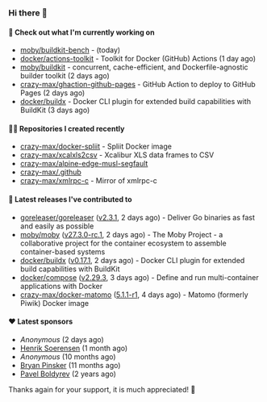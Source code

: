 ### Hi there 👋

#### 👷 Check out what I'm currently working on

- [moby/buildkit-bench](https://github.com/moby/buildkit-bench) -  (today)
- [docker/actions-toolkit](https://github.com/docker/actions-toolkit) - Toolkit for Docker (GitHub) Actions (1 day ago)
- [moby/buildkit](https://github.com/moby/buildkit) - concurrent, cache-efficient, and Dockerfile-agnostic builder toolkit (2 days ago)
- [crazy-max/ghaction-github-pages](https://github.com/crazy-max/ghaction-github-pages) - GitHub Action to deploy to GitHub Pages (2 days ago)
- [docker/buildx](https://github.com/docker/buildx) - Docker CLI plugin for extended build capabilities with BuildKit (3 days ago)

#### 👨‍💻 Repositories I created recently

- [crazy-max/docker-spliit](https://github.com/crazy-max/docker-spliit) - Spliit Docker image
- [crazy-max/xcalxls2csv](https://github.com/crazy-max/xcalxls2csv) - Xcalibur XLS data frames to CSV
- [crazy-max/alpine-edge-musl-segfault](https://github.com/crazy-max/alpine-edge-musl-segfault)
- [crazy-max/.github](https://github.com/crazy-max/.github)
- [crazy-max/xmlrpc-c](https://github.com/crazy-max/xmlrpc-c) - Mirror of xmlrpc-c

#### 🚀 Latest releases I've contributed to

- [goreleaser/goreleaser](https://github.com/goreleaser/goreleaser) ([v2.3.1](https://github.com/goreleaser/goreleaser/releases/tag/v2.3.1), 2 days ago) - Deliver Go binaries as fast and easily as possible
- [moby/moby](https://github.com/moby/moby) ([v27.3.0-rc.1](https://github.com/moby/moby/releases/tag/v27.3.0-rc.1), 2 days ago) - The Moby Project - a collaborative project for the container ecosystem to assemble container-based systems
- [docker/buildx](https://github.com/docker/buildx) ([v0.17.1](https://github.com/docker/buildx/releases/tag/v0.17.1), 2 days ago) - Docker CLI plugin for extended build capabilities with BuildKit
- [docker/compose](https://github.com/docker/compose) ([v2.29.3](https://github.com/docker/compose/releases/tag/v2.29.3), 3 days ago) - Define and run multi-container applications with Docker
- [crazy-max/docker-matomo](https://github.com/crazy-max/docker-matomo) ([5.1.1-r1](https://github.com/crazy-max/docker-matomo/releases/tag/5.1.1-r1), 4 days ago) - Matomo (formerly Piwik) Docker image

#### ❤️ Latest sponsors
- _Anonymous_ (2 days ago)
- [Henrik Soerensen](https://github.com/hsoerensen) (1 month ago)
- _Anonymous_ (10 months ago)
- [Bryan Pinsker](https://github.com/BryanPinsker) (11 months ago)
- [Pavel Boldyrev](https://github.com/bpg) (2 years ago)

Thanks again for your support, it is much appreciated! 🙏

